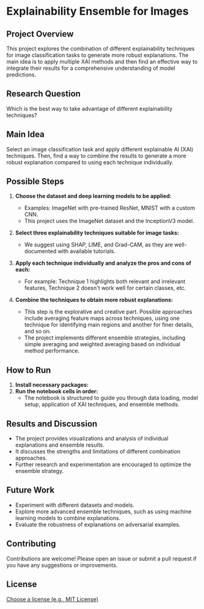 # Explainability Ensemble for Images

## Project Overview

This project explores the combination of different explainability techniques for image classification tasks to generate more robust explanations. The main idea is to apply multiple XAI methods and then find an effective way to integrate their results for a comprehensive understanding of model predictions.

## Research Question

Which is the best way to take advantage of different explainability techniques?

## Main Idea

Select an image classification task and apply different explainable AI (XAI) techniques. Then, find a way to combine the results to generate a more robust explanation compared to using each technique individually.

## Possible Steps

1. **Choose the dataset and deep learning models to be applied:**
   - Examples: ImageNet with pre-trained ResNet, MNIST with a custom CNN.
   - This project uses the ImageNet dataset and the InceptionV3 model.

2. **Select three explainability techniques suitable for image tasks:**
   - We suggest using SHAP, LIME, and Grad-CAM, as they are well-documented with available tutorials.

3. **Apply each technique individually and analyze the pros and cons of each:**
   - For example: Technique 1 highlights both relevant and irrelevant features, Technique 2 doesn't work well for certain classes, etc.

4. **Combine the techniques to obtain more robust explanations:**
   - This step is the explorative and creative part. Possible approaches include averaging feature maps across techniques, using one technique for identifying main regions and another for finer details, and so on.
   - The project implements different ensemble strategies, including simple averaging and weighted averaging based on individual method performance.


## How to Run

1. **Install necessary packages:**
2. **Run the notebook cells in order:**
   - The notebook is structured to guide you through data loading, model setup, application of XAI techniques, and ensemble methods.

## Results and Discussion

- The project provides visualizations and analysis of individual explanations and ensemble results.
- It discusses the strengths and limitations of different combination approaches.
- Further research and experimentation are encouraged to optimize the ensemble strategy.


## Future Work

- Experiment with different datasets and models.
- Explore more advanced ensemble techniques, such as using machine learning models to combine explanations.
- Evaluate the robustness of explanations on adversarial examples.



## Contributing

Contributions are welcome! Please open an issue or submit a pull request if you have any suggestions or improvements.


## License

[Choose a license (e.g., MIT License)](https://choosealicense.com/)
